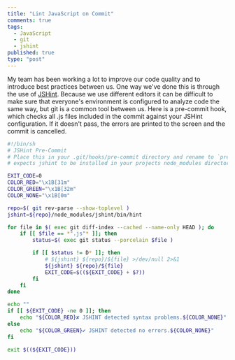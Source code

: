 ```yaml
---
title: "Lint JavaScript on Commit"
comments: true
tags:
  - JavaScript
  - git
  - jshint
published: true
type: "post"
---
```


My team has been working a lot to improve our code quality and to introduce best practices between us. One way we've done this is through the use of
[JSHint](http://jshint.com). Because we use different editors it can be difficult to make sure that everyone's environment is configured to analyze
code the same way, but git is a common tool between us. Here is a pre-commit hook, which checks all .js files included in the commit against your
JSHint configuration. If it doesn't pass, the errors are printed to the screen and the commit is cancelled.

```bash
#!/bin/sh
# JSHint Pre-Commit
# Place this in your .git/hooks/pre-commit directory and rename to `pre-commit`
# expects jshint to be installed in your projects node_modules directory

EXIT_CODE=0
COLOR_RED="\x1B[31m"
COLOR_GREEN="\x1B[32m"
COLOR_NONE="\x1B[0m"

repo=$( git rev-parse --show-toplevel )
jshint=${repo}/node_modules/jshint/bin/hint

for file in $( exec git diff-index --cached --name-only HEAD ); do
	if [[ $file == *".js"* ]]; then
		status=$( exec git status --porcelain $file )

		if [[ $status != D* ]]; then
			# ${jshint} ${repo}/${file} >/dev/null 2>&1
			${jshint} ${repo}/${file}
			EXIT_CODE=$((${EXIT_CODE} + $?))
		fi
	fi
done

echo ""
if [[ ${EXIT_CODE} -ne 0 ]]; then
	echo "${COLOR_RED}✘ JSHINT detected syntax problems.${COLOR_NONE}"
else
	echo "${COLOR_GREEN}✔ JSHINT detected no errors.${COLOR_NONE}"
fi

exit $((${EXIT_CODE}))
```

